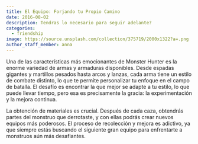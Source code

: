 ```yaml
---
title: El Equipo: Forjando tu Propio Camino
date: 2016-08-02
description: Tendras lo necesario para seguir adelante?
categories:
  - friendship
image: https://source.unsplash.com/collection/375719/2000x1322?a=.png
author_staff_member: anna
---
```

Una de las características más emocionantes de Monster Hunter es la enorme variedad de armas y armaduras disponibles. Desde espadas gigantes y martillos pesados hasta arcos y lanzas, cada arma tiene un estilo de combate distinto, lo que te permite personalizar tu enfoque en el campo de batalla. El desafío es encontrar la que mejor se adapte a tu estilo, lo que puede llevar tiempo, pero esa es precisamente la gracia: la experimentación y la mejora continua.

La obtención de materiales es crucial. Después de cada caza, obtendrás partes del monstruo que derrotaste, y con ellas podrás crear nuevos equipos más poderosos. El proceso de recolección y mejora es adictivo, ya que siempre estás buscando el siguiente gran equipo para enfrentarte a monstruos aún más desafiantes.
